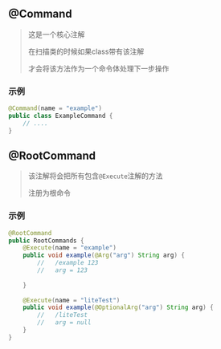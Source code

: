 ## @Command

> 这是一个核心注解
>
> 在扫描类的时候如果class带有该注解
>
> 才会将该方法作为一个命令体处理下一步操作

### 示例

```java
@Command(name = "example")
public class ExampleCommand {
    // ....
}

```

## @RootCommand

> 该注解将会把所有包含`@Execute`注解的方法
>
> 注册为根命令

###  示例

```java
@RootCommand
public RootCommands {
    @Execute(name = "example")
    public void example(@Arg("arg") String arg) {
        //   /example 123
        //   arg = 123
        
    }
    
    @Execute(name = "liteTest")
    public void example(@OptionalArg("arg") String arg) {
        //   /liteTest
        //   arg = null
    }
}

```